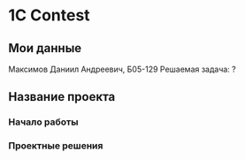 # 1C Contest

## Мои данные

Максимов Даниил Андреевич, Б05-129
Решаемая задача: ?

## Название проекта

### Начало работы

### Проектные решения
